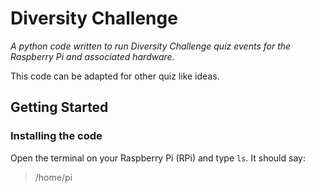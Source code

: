 # Diversity Challenge

*A python code written to run Diversity Challenge quiz events for the Raspberry Pi and associated hardware.*

This code can be adapted for other quiz like ideas.

## Getting Started

### Installing the code

Open the terminal on your Raspberry Pi (RPi) and type `ls`. It should say:

> /home/pi



